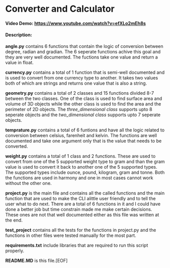 # Converter and Calculator

#### Video Demo:  https://www.youtube.com/watch?v=efXLo2mEh8s

#### Description:

**angle.py** contains 6 functions that contain the logic of conversion between degree, radian and gradian. The 6 seperate functions achive this goal and they are very well documented. The fuctions take one value and return a value in float.

**currency.py** contains a total of 1 function that is semi-well documented and is used to convert from one currency type to another. It takes two values both of which are strings and returns one value that is also a string.

**geometry.py** contains a total of 2 classes and 15 functions divided 8-7 between the two classes. One of the class is used to find surface area and volume of 3D objects while the other class is used to find the area and the perimeter of 2D objects. The *three_dimensional class* supports upto 8 seperate objects and the *two_dimensional class* supports upto 7 seperate objects.

**temprature.py** contains a total of 6 funtions and have all the logic related to conversion between celsius, farenheit and kelvin. The functions are well documented and take one argument only that is the value that needs to be converted.

**weight.py** contains a total of 1 class and 2 functions. These are used to convert from one of the 5 supported weight type to gram and than the gram value is used to convert it back to another one of the 5 supported types. The supported types include ounce, pound, kilogram, gram and tonne. Both the functions are used in harmony and one in most cases cannot work without the other one.

**project.py** is the main file and contains all the called functions and the main function that are used to make the CLI alittle user friendly and to tell the user what to do next. There are a total of 6 functions in it and I could have done a better job but time constrain made me make certain decisions. These ones are not that well documented either as this file was written at the end.

**test_project** contains all the tests for the functions in project.py and the functions in other files were tested manually for the most part.

**requirements.txt** include libraries that are required to run this script properly.

**README.MD** is this file.[EOF]
